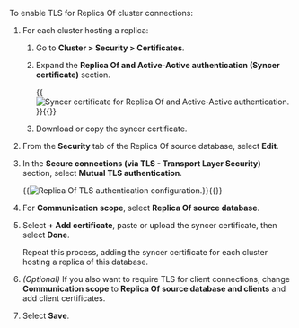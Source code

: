 To enable TLS for Replica Of cluster connections:

1. For each cluster hosting a replica:

    1. Go to **Cluster > Security > Certificates**.

    1. Expand the **Replica Of and Active-Active authentication (Syncer certificate)** section.

        {{<image filename="images/rs/screenshots/cluster/security-syncer-cert.png"  alt="Syncer certificate for Replica Of and Active-Active authentication.">}}{{</image>}}
    
    1. Download or copy the syncer certificate.

1. From the **Security** tab of the Replica Of source database, select **Edit**.

1. In the **Secure connections (via TLS - Transport Layer Security)** section, select **Mutual TLS authentication**.

    {{<image filename="images/rs/screenshots/databases/security-tls-replica-of.png"  alt="Replica Of TLS authentication configuration.">}}{{</image>}}

1. For **Communication scope**, select **Replica Of source database**.

1. Select **+ Add certificate**, paste or upload the syncer certificate, then select **Done**.

    Repeat this process, adding the syncer certificate for each cluster hosting a replica of this database.

1. _(Optional)_ If you also want to require TLS for client connections, change **Communication scope** to **Replica Of source database and clients** and add client certificates.

1. Select **Save**.